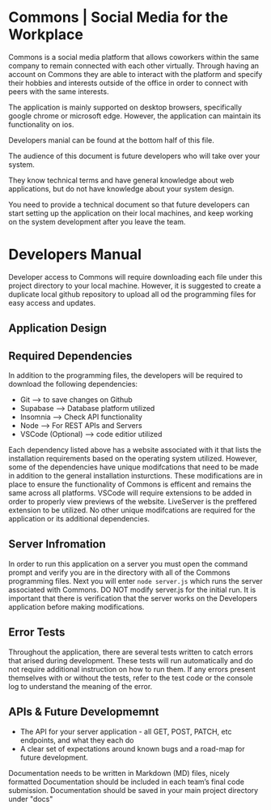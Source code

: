 # Commons | Social Media for the Workplace

Commons is a social media platform that allows coworkers within the same company to remain connected with each other virtually. Through having an account on Commons they are able to interact with the platform and specify their hobbies and interests outside of the office in order to connect with peers with the same interests.

The application is mainly supported on desktop browsers, specifically google chrome or microsoft edge. However, the application 
can maintain its functionality on ios.

Developers manial can be found at the bottom half of this file.



The audience of this document is future developers who will take over your system.

They know technical terms and have general knowledge about web applications, but do not have knowledge about your system design.

You need to provide a technical document so that future developers can start setting up the application on their local machines, and keep working on the system development after you leave the team.

# Developers Manual
Developer access to Commons will require downloading each file under this project directory to your local machine. However, it is suggested to create a duplicate local github repository to upload all od the programming files for easy access and updates. 

## Application Design

## Required Dependencies
In addition to the programming files, the developers will be required to download the following dependencies:
- Git --> to save changes on Github
- Supabase --> Database platform utilized
- Insomnia --> Check API functionality
- Node --> For REST APIs and Servers
- VSCode (Optional) --> code editior utilized

Each dependency listed above has a website associated with it that lists the installation requirements based on the operating system utilized. However, some of the dependencies have unique modifcations that need to be made in addition to the general installation insturctions. These modifications are in place to ensure the functionality of Commons is efficent and remains the same across all platforms. VSCode will require extensions to be added in order to properly view previews of the website. LiveServer is the preffered extension to be utilized. No other unique modifcations are required for the application or its additional dependencies.

## Server Infromation
In order to run this application on a server you must open the command prompt and verify you are in the directory with all of the Commons programming files. Next you will enter `node server.js` which runs the server associated with Commons. DO NOT modify server.js for the initial run. It is important that there is verification that the server works on the Developers application before making modifications. 

## Error Tests
Throughout the application, there are several tests written to catch errors that arised during development. These tests will run automatically and do not require additional instruction on how to run them. If any errors present themselves with or without the tests, refer to the test code or the console log to understand the meaning of the error.

## APIs & Future Developmemnt
- The API for your server application - all GET, POST, PATCH, etc endpoints, and what they each do
- A clear set of expectations around known bugs and a road-map for future development.

Documentation needs to be written in Markdown (MD) files, nicely formatted
Documentation should be included in each team’s final code submission.
Documentation should be saved in your main project directory under "docs"

